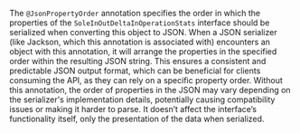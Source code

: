 The `@JsonPropertyOrder` annotation specifies the order in which the properties of the `SoleInOutDeltaInOperationStats` interface should be serialized when converting this object to JSON.  When a JSON serializer (like Jackson, which this annotation is associated with) encounters an object with this annotation, it will arrange the properties in the specified order within the resulting JSON string.  This ensures a consistent and predictable JSON output format, which can be beneficial for clients consuming the API, as they can rely on a specific property order.  Without this annotation, the order of properties in the JSON may vary depending on the serializer's implementation details, potentially causing compatibility issues or making it harder to parse.  It doesn’t affect the interface’s functionality itself, only the presentation of the data when serialized.